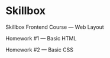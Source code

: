 # Skillbox
Skillbox Frontend Course — Web Layout

Homework #1 — Basic HTML

Homework #2 — Basic CSS

